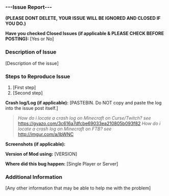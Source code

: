 ### ---Issue Report---
**(PLEASE DONT DELETE, YOUR ISSUE WILL BE IGNORED AND CLOSED IF YOU DO.)**

**Have you checked Closed Issues (if applicable & PLEASE CHECK BEFORE POSTING):** [Yes or No]

### Description of Issue
[Description of the issue]

### Steps to Reproduce Issue
1. [First step]
2. [Second step]

**Crash log/Log (if applicable):** [PASTEBIN. Do NOT copy and paste the log into the issue post itself.]
> *How do i locate a crash log on Minecraft on Curse/Twitch? see* https://gyazo.com/3c616a7dfcbe69033ea210805b093f82
> *How do i locate a crash log on Minecraft on FTB? see* http://imgur.com/a/IbWNC

**Screenshots (if applicable):** 

**Version of Mod using:** [VERSION]

**Where did this bug happen:** [Single Player or Server]

### Additional Information
[Any other information that may be able to help me with the problem]
